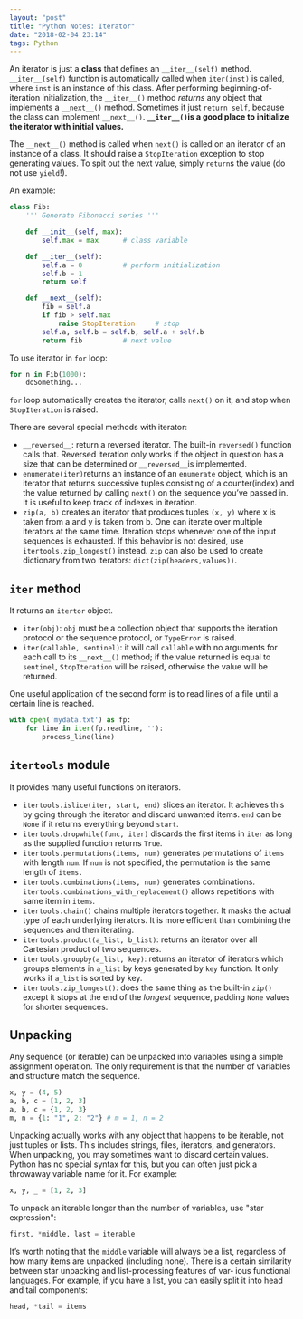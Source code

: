 ```yaml
---
layout: "post"
title: "Python Notes: Iterator"
date: "2018-02-04 23:14"
tags: Python
---
```


An iterator is just a **class** that defines an `__iter__(self)`  method. `__iter__(self)` function is automatically called when `iter(inst)` is called, where `inst` is an instance of this class. After performing beginning-of-iteration initialization, the `__iter__()` method *returns* any object that implements a `__next__()` method. Sometimes it just `return self`, because the class can implement `__next__()`. **`__iter__()`is a good place to initialize the iterator with initial values.**

The `__next__()` method is called when `next()` is called on an iterator of an instance of a class. It should raise a `StopIteration` exception to stop generating values. To spit out the next value, simply `return`s the value (do not use `yield`!).

An example:

```python
class Fib:
	''' Generate Fibonacci series '''

	def __init__(self, max):
		self.max = max		# class variable

	def __iter__(self):
		self.a = 0			# perform initialization
		self.b = 1
		return self

	def __next__(self):
		fib = self.a
		if fib > self.max
			raise StopIteration		# stop
		self.a, self.b = self.b, self.a + self.b
		return fib			# next value
```

To use iterator in `for` loop:

```python
for n in Fib(1000):
	doSomething...
```

`for` loop automatically creates the iterator, calls `next()` on it, and stop when `StopIteration` is raised.

There are several special methods with iterator:
* `__reversed__`: return a reversed iterator. The built-in `reversed()` function calls that. Reversed iteration only works if the object in question has a size that can be determined or `__reversed__`is implemented.
* `enumerate(iter)`returns an instance of an `enumerate` object, which is an iterator that returns successive tuples consisting of a counter(index) and the value returned by calling `next()` on the sequence you’ve passed in. It is useful to keep track of indexes in iteration.
* `zip(a, b)` creates an iterator that produces tuples `(x, y)` where x is taken from a and y is taken from b. One can iterate over multiple iterators at the same time. Iteration stops whenever one of the input sequences is exhausted. If this behavior is not desired, use `itertools.zip_longest()` instead. `zip` can also be used to create dictionary from two iterators: `dict(zip(headers,values))`.

## `iter` method
It returns an `itertor` object.

* `iter(obj)`: `obj` must be a collection object that supports the iteration protocol or the sequence protocol, or `TypeError` is raised.
* `iter(callable, sentinel)`: it will call `callable` with no arguments for each call to its `__next__()` method; if the value returned is equal to `sentinel`, `StopIteration` will be raised, otherwise the value will be returned.

One useful application of the second form is to read lines of a file until a certain line is reached.

```python
with open('mydata.txt') as fp:
    for line in iter(fp.readline, ''):
        process_line(line)
```

## `itertools` module
It provides many useful functions on iterators.
* `itertools.islice(iter, start, end)` slices an iterator. It achieves this by going through the iterator and discard unwanted items. `end` can be `None` if it returns everything beyond `start`.
* `itertools.dropwhile(func, iter)` discards the first items in `iter` as long as the supplied function returns `True`.
* `itertools.permutations(items, num)` generates permutations of `items` with length `num`. If `num` is not specified, the permutation is the same length of `items.`
* `itertools.combinations(items, num)` generates combinations. `itertools.combinations_with_replacement()` allows repetitions with same item in `items`.
* `itertools.chain()` chains multiple iterators together. It masks the actual type of each underlying iterators. It is more efficient than combining the sequences and then iterating.
* `itertools.product(a_list, b_list)`: returns an iterator over all Cartesian product of two sequences.
* `itertools.groupby(a_list, key)`: returns an iterator of iterators which groups elements in `a_list` by keys generated by `key` function. It only works if `a_list` is sorted by key.
* `itertools.zip_longest()`: does the same thing as the built-in `zip()` except it stops at the end of the *longest* sequence, padding `None` values for shorter sequences.

## Unpacking
Any sequence (or iterable) can be unpacked into variables using a simple assignment operation. The only requirement is that the number of variables and structure match the sequence.

```python
x, y = (4, 5)
a, b, c = [1, 2, 3]
a, b, c = {1, 2, 3}
m, n = {1: "1", 2: "2"} # m = 1, n = 2
```

Unpacking actually works with any object that happens to be iterable, not just tuples or lists. This includes strings, files, iterators, and generators. When unpacking, you may sometimes want to discard certain values. Python has no special syntax for this, but you can often just pick a throwaway variable name for it. For example:

```python
x, y, _ = [1, 2, 3]
```

To unpack an iterable longer than the number of variables, use "star expression":
```python
first, *middle, last = iterable
```
It’s worth noting that the `middle` variable will always be a list, regardless of how many items are unpacked (including none). There is a certain similarity between star unpacking and list-processing features of var‐ ious functional languages. For example, if you have a list, you can easily split it into head and tail components:

```python
head, *tail = items
```
